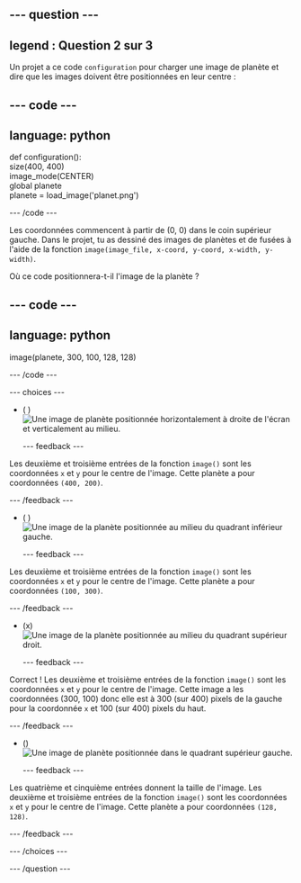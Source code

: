 
--- question ---
---
legend : Question 2 sur 3
---

Un projet a ce code `configuration` pour charger une image de planète et dire que les images doivent être positionnées en leur centre :

--- code ---
---
language: python
---

def configuration():   
size(400, 400)   
image_mode(CENTER)   
global planete   
planete = load_image('planet.png')

--- /code ---

Les coordonnées commencent à partir de (0, 0) dans le coin supérieur gauche. Dans le projet, tu as dessiné des images de planètes et de fusées à l'aide de la fonction `image(image_file, x-coord, y-coord, x-width, y-width)`.

Où ce code positionnera-t-il l'image de la planète ?

--- code ---
---
language: python
---

image(planete, 300, 100, 128, 128)

--- /code ---

--- choices ---

- ( ) ![Une image de planète positionnée horizontalement à droite de l'écran et verticalement au milieu.](images/planet400200.png)

  --- feedback ---

Les deuxième et troisième entrées de la fonction `image()` sont les coordonnées `x` et `y` pour le centre de l'image. Cette planète a pour coordonnées `(400, 200)`.

  --- /feedback ---

- ( ) ![Une image de la planète positionnée au milieu du quadrant inférieur gauche.](images/planet100300.png)

  --- feedback ---

Les deuxième et troisième entrées de la fonction `image()` sont les coordonnées `x` et `y` pour le centre de l'image. Cette planète a pour coordonnées `(100, 300)`.

  --- /feedback ---

- (x) ![Une image de la planète positionnée au milieu du quadrant supérieur droit.](images/planet300100.png)

  --- feedback ---

Correct ! Les deuxième et troisième entrées de la fonction `image()` sont les coordonnées `x` et `y` pour le centre de l'image. Cette image a les coordonnées (300, 100) donc elle est à 300 (sur 400) pixels de la gauche pour la coordonnée `x` et 100 (sur 400) pixels du haut.

  --- /feedback ---

- () ![Une image de planète positionnée dans le quadrant supérieur gauche.](images/planet128128.png)

  --- feedback ---

Les quatrième et cinquième entrées donnent la taille de l'image. Les deuxième et troisième entrées de la fonction `image()` sont les coordonnées `x` et `y` pour le centre de l'image. Cette planète a pour coordonnées `(128, 128)`.

  --- /feedback ---

--- /choices ---

--- /question ---
